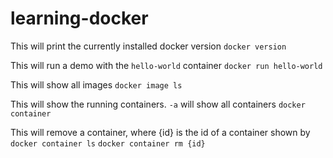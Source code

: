 # learning-docker

This will print the currently installed docker version
`docker version`

This will run a demo with the `hello-world` container
`docker run hello-world`

This will show all images
`docker image ls`

This will show the running containers. `-a` will show all containers
`docker container`

This will remove a container, where {id} is the id of a container shown by `docker container ls`
`docker container rm {id}`